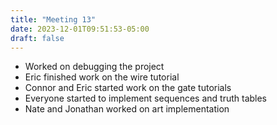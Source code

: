 ```yaml
---
title: "Meeting 13"
date: 2023-12-01T09:51:53-05:00
draft: false
---
```


* Worked on debugging the project
* Eric finished work on the wire tutorial
* Connor and Eric started work on the gate tutorials
* Everyone started to implement sequences and truth tables
* Nate and Jonathan worked on art implementation